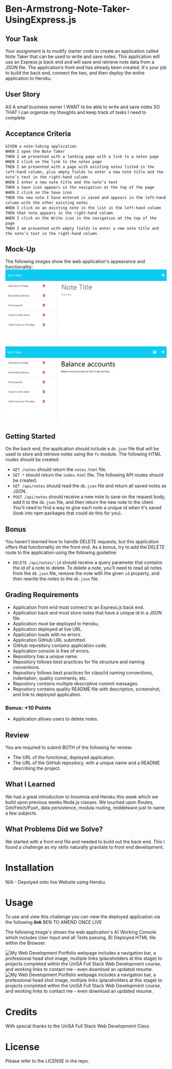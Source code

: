 # Ben-Armstrong-Note-Taker-UsingExpress.js

## Your Task
Your assignment is to modify starter code to create an application called Note Taker that can be used to write and save notes. This application will use an Express.js back end and will save and retrieve note data from a JSON file.
The application’s front end has already been created. It's your job to build the back end, connect the two, and then deploy the entire application to Heroku.
## User Story
AS A small business owner
I WANT to be able to write and save notes
SO THAT I can organize my thoughts and keep track of tasks I need to complete
## Acceptance Criteria
```
GIVEN a note-taking application
WHEN I open the Note Taker
THEN I am presented with a landing page with a link to a notes page
WHEN I click on the link to the notes page
THEN I am presented with a page with existing notes listed in the left-hand column, plus empty fields to enter a new note title and the note’s text in the right-hand column
WHEN I enter a new note title and the note’s text
THEN a Save icon appears in the navigation at the top of the page
WHEN I click on the Save icon
THEN the new note I have entered is saved and appears in the left-hand column with the other existing notes
WHEN I click on an existing note in the list in the left-hand column
THEN that note appears in the right-hand column
WHEN I click on the Write icon in the navigation at the top of the page
THEN I am presented with empty fields to enter a new note title and the note’s text in the right-hand column
```
## Mock-Up
The following images show the web application's appearance and functionality:
![Existing notes are listed in the left-hand column with empty fields on the right-hand side for the new note’s title and text.](./Assets/11-express-homework-demo-01.png)
![Note titled “Balance accounts” reads, “Balance account books by end of day Monday,” with other notes listed on the left.](./Assets/11-express-homework-demo-02.png)

## Getting Started
On the back end, the application should include a `db.json` file that will be used to store and retrieve notes using the `fs` module.
The following HTML routes should be created:
* `GET /notes` should return the `notes.html` file.
* `GET *` should return the `index.html` file.
The following API routes should be created:
* `GET /api/notes` should read the `db.json` file and return all saved notes as JSON.
* `POST /api/notes` should receive a new note to save on the request body, add it to the `db.json` file, and then return the new note to the client. You'll need to find a way to give each note a unique id when it's saved (look into npm packages that could do this for you).

## Bonus
You haven’t learned how to handle DELETE requests, but this application offers that functionality on the front end. As a bonus, try to add the DELETE route to the application using the following guideline:
* `DELETE /api/notes/:id` should receive a query parameter that contains the id of a note to delete. To delete a note, you'll need to read all notes from the `db.json` file, remove the note with the given `id` property, and then rewrite the notes to the `db.json` file.

## Grading Requirements
* Application front end must connect to an Express.js back end.
* Application back end must store notes that have a unique id in a JSON file.
* Application must be deployed to Heroku.
* Application deployed at live URL.
* Application loads with no errors.
* Application GitHub URL submitted.
* GitHub repository contains application code.
* Application console is free of errors.
* Repository has a unique name.
* Repository follows best practices for file structure and naming conventions.
* Repository follows best practices for class/id naming conventions, indentation, quality comments, etc.
* Repository contains multiple descriptive commit messages.
* Repository contains quality README file with description, screenshot, and link to deployed application.
### Bonus: +10 Points
* Application allows users to delete notes.
## Review
You are required to submit BOTH of the following for review:
* The URL of the functional, deployed application.
* The URL of the GitHub repository, with a unique name and a README describing the project.

## What I Learned
We had a great introduction to Insomnia and Heroku this week which we build upon previous weeks Node.js classes. We touched upon Routes, Get/Fetch/Push, data persistence, modula routing, middelware just to name a few subjects. 

## What Problems Did we Solve?
We started with a front end file and needed to build out the back end. This I found a challenge as my skills naturally gravitate to front end development. 

# Installation
N/A - Depolyed onto live Website using Heroku.

# Usage
To use and view this challenge you can view the deployed application via the following ***link*** BEN TO AMEND ONCE LIVE

The following image's shows the web application's A) Working Console which includes User Input and all Tests passing, B) Deployed HTML file within the Browser:

![My Web Development Portfolio webpage includes a navigation bar, a professional head shot image, multiple links (placeholders at this stage) to projects completed within the UniSA Full Stack Web Development course, and working links to contact me - even download an updated resume.](./images/Ben_Armstrong_OOP_TeamProfileGenerator_ScreenShot_WorkingConsole.PNG)
![My Web Development Portfolio webpage includes a navigation bar, a professional head shot image, multiple links (placeholders at this stage) to projects completed within the UniSA Full Stack Web Development course, and working links to contact me - even download an updated resume.](./images/Ben_Armstrong_OOP_TeamProfileGenerator_ScreenShot_DeployedHTML.PNG)

# Credits
With special thanks to the UniSA Full Stack Web Development Class.

# License

Please refer to the LICENSE in the repo.
